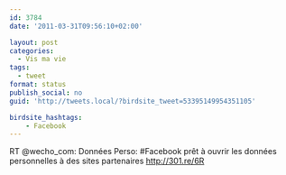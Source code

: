 ```yaml
---
id: 3784
date: '2011-03-31T09:56:10+02:00'

layout: post
categories:
  - Vis ma vie
tags:
  - tweet
format: status
publish_social: no
guid: 'http://tweets.local/?birdsite_tweet=53395149954351105'

birdsite_hashtags:
    - Facebook
---
```


RT @wecho\_com: Données Perso: #Facebook prêt à ouvrir les données personnelles à des sites partenaires http://301.re/6R